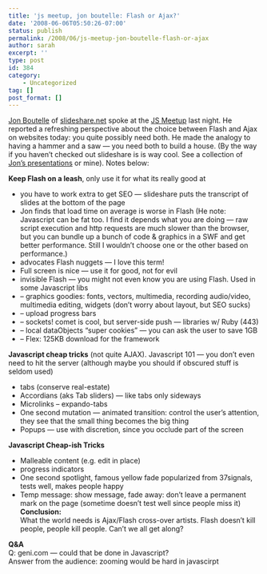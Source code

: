 ```yaml
---
title: 'js meetup, jon boutelle: Flash or Ajax?'
date: '2008-06-06T05:50:26-07:00'
status: publish
permalink: /2008/06/js-meetup-jon-boutelle-flash-or-ajax
author: sarah
excerpt: ''
type: post
id: 384
category:
    - Uncategorized
tag: []
post_format: []
---
```

[Jon Boutelle](http://www.jonathanboutelle.com/) of [slideshare.net](http://www.slideshare.net/) spoke at the [JS Meetup](http://javascript.meetup.com/4/calendar/7922755/?a=cr1p_grp) last night. He reported a refreshing perspective about the choice between Flash and Ajax on websites today: you quite possibly need both. He made the analogy to having a hammer and a saw — you need both to build a house. (By the way if you haven’t checked out slideshare is is way cool. See a collection of [Jon’s presentations](http://www.slideshare.net/jboutelle) or mine). Notes below:

**Keep Flash on a leash**, only use it for what its really good at

- you have to work extra to get SEO — slideshare puts the transcript of slides at the bottom of the page
- Jon finds that load time on average is worse in Flash (He note: Javascript can be fat too. I find it depends what you are doing — raw script execution and http requests are much slower than the browser, but you can bundle up a bunch of code &amp; graphics in a SWF and get better performance. Still I wouldn’t choose one or the other based on performance.)
- advocates Flash nuggets — I love this term!
- Full screen is nice — use it for good, not for evil
- invisible Flash — you might not even know you are using Flash. Used in some Javascript libs
- – graphics goodies: fonts, vectors, multimedia, recording audio/video, multimedia editing, widgets (don’t worry about layout, but SEO sucks)
- – upload progress bars
- – sockets! comet is cool, but server-side push — libraries w/ Ruby (443)
- – local dataObjects “super cookies” — you can ask the user to save 1GB
- – Flex: 125KB download for the framework

**Javascript cheap tricks** (not quite AJAX). Javascript 101 — you don’t even need to hit the server (although maybe you should if obscured stuff is seldom used)

- tabs (conserve real-estate)
- Accordians (aks Tab sliders) — like tabs only sideways
- Microlinks – expando-tabs
- One second mutation — animated transition: control the user’s attention, they see that the small thing becomes the big thing
- Popups — use with discretion, since you occlude part of the screen

**Javascript Cheap-ish Tricks**

- Malleable content (e.g. edit in place)
- progress indicators
- One second spotlight, famous yellow fade popularized from 37signals, tests well, makes people happy
- Temp message: show message, fade away: don’t leave a permanent mark on the page (sometime doesn’t test well since people miss it)
**Conclusion:**  
What the world needs is Ajax/Flash cross-over artists. Flash doesn’t kill people, people kill people. Can’t we all get along?

**Q&amp;A**  
Q: geni.com — could that be done in Javascript?  
Answer from the audience: zooming would be hard in javascirpt